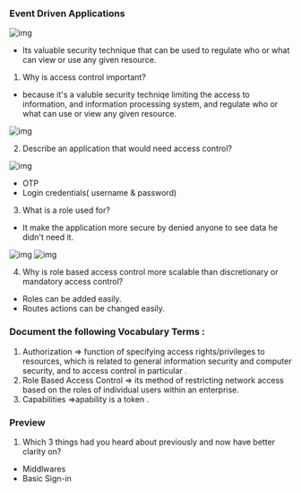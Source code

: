 ### Event Driven Applications 

![img](https://image.slidesharecdn.com/eventdrivenprogrammingkeyfeatures-120710012701-phpapp01/95/eventdrivenprogramming-keyfeatures-2-728.jpg?cb=1341883661)

- Its valuable security technique that can be used to regulate who or what can view or use any given resource.

1.  Why is access control important?

- because it's a valuble security techniqe limiting the access to information, and information processing system, and regulate who or what can use or view any given resource.

![img](https://image.slidesharecdn.com/it409wk10greeneppt09f-160814201333/95/chapter-9-access-control-management-19-638.jpg?cb=1471206655)

2. Describe an application that would need access control?

![img](https://blogvaronis2.wpengine.com/wp-content/uploads/2020/08/role-based-access-control-the-basics.png)

- OTP
- Login credentials( username & password)

3. What is a role used for?
- It make the application more secure by denied anyone to see data he didn't need it.

![img](https://cdn.ttgtmedia.com/rms/onlineImages/itops-rbac_mobile.png)
![img](https://lh4.ggpht.com/_0hUssIlWt_o/Syl2TpMYHRI/AAAAAAAAAAU/X872p5_OlsY/s1600/Role%20Based%20Access%20Control%20In%20Action.png)

4. Why is role based access control more scalable than discretionary or mandatory access control? 
-  Roles can be added easily. 
- Routes actions can be changed easily.

### Document the following Vocabulary Terms :

1. Authorization =>  function of specifying access rights/privileges to resources, which is related to general information security and computer security, and to access control in particular .
2. Role Based Access Control => its method of restricting network access based on the roles of individual users within an enterprise. 
3. Capabilities =>apability is a token .

### Preview

1. Which 3 things had you heard about previously and now have better clarity on?

- Middlwares
- Basic Sign-in


